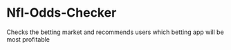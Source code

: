 # Nfl-Odds-Checker
Checks the betting market and recommends users which betting app will be most profitable
